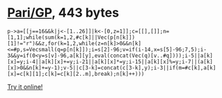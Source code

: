 # [Pari/GP], 443 bytes

    p->a=[[j==16&&k|j<-[1..26]]|k<-[0,z=1]];c=[[],[]];n=[1,1];while(sum(k=1,2,#c[k]||Vec(p[n[k]])[1]!="r")&&z,for(k=1,2,while(z=n[k]>0&&n[k]<=#p,s=Vecsmall(q=p[n[k]]);i=s[2]-96;v=if(i-14,x=s[5]-96;7,5);i-3&&y=if(0<y=s[v]-96,a[k][y],eval(concat(Vec(q)[v..#q])));i-5||a[k][x]=y;i-4||a[k][x]+=y;i-21||a[k][x]*=y;i-15||a[k][x]%=y;i-7||(a[k][x]>0&&n[k]+=y-1);v-5||c[3-k]=concat(c[3-k],y);i-3||if(m=#c[k],a[k][x]=c[k][1];c[k]=c[k][2..m],break);n[k]++)))

[Try it online!][TIO-kwj9evdw]

[Pari/GP]: http://pari.math.u-bordeaux.fr/
[TIO-kwj9evdw]: https://tio.run/##dVPRbqMwEPwVH9EhuBqESUKKiPsZ92L5wRDoEUjiQMuViH/PrTGGtLry4pnx7nh2JaRoSu9V3gtE79J7EZSxI6Uksu1qOO49Rnw/jDgfKsABvlHCeZJBEccM0JkygglP/v4p69xp309ORQkO8SpjFR@G33nmSHYGzF1G@A9qNZZr2zdcXJqpUnfeqCp6CWxbnXu6kril0N2eRF07V2pMkpK2LOReHCUdLQun9MgGf4C2HbUd3kKJt7btXt0G@x6uOnWFBfSznuO8E7WTXc6ZeHNUvKvLOt9fXbnrqtbtMIyVH5z2QDczfRp5SGbh1yiQpeHnKOyGwZkEMw60esRNOmWesbVXcToF0Az3Y@hhgMgnOq4OmxCKwOYSdWoS@v6J47TJReUmo/0TRL8LKeveKTBizGrPB0QsjEYQGiAVaLIOCQNSAzIDDhYHB6vN31A9WQAs0XrGQsun9xpJRHYKH19vgKWRhX5SHA7Q6BFTAXjWxaRrcxLuDJEoeg4W/@dtsB3ZBeLr3NPDYbzbxMZO8fXma6XyS6dYoKaIBPCZbaTfZIwNFmj9aU9KSx9yFyh4HCH6/3b1UA/JtYFOnS7b25hcYln0fF3rKHNs/Tz5ZgJCPnkptQA1WgbzSGzBz3T/Bw "Pari/GP – Try It Online"